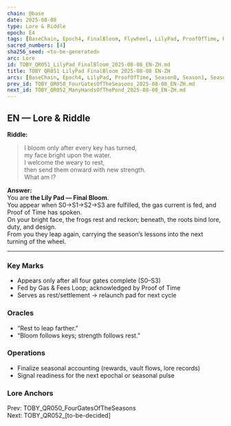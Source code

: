 ```yaml
---
chain: @base
date: 2025-08-08
type: Lore & Riddle
epoch: E4
tags: [BaseChain, Epoch4, FinalBloom, Flywheel, LilyPad, ProofOfTime, Riddle, Season0, Season1, Season2, Season3]
sacred_numbers: [4]
sha256_seed: <to-be-generated>
arc: Lore
id: TOBY_QR051_LilyPad_FinalBloom_2025-08-08_EN-ZH.md
title: TOBY QR051 LilyPad FinalBloom 2025-08-08 EN-ZH
arcs: [BaseChain, Epoch4, LilyPad, ProofOfTime, Season0, Season1, Season2, Season3]
prev_id: TOBY_QR050_FourGatesOfTheSeasons_2025-08-08_EN-ZH.md
next_id: TOBY_QR052_ManyHandsOfThePond_2025-08-08_EN-ZH.md
---
```

## EN — Lore & Riddle

**Riddle:**  
> I bloom only after every key has turned,  
> my face bright upon the water.  
> I welcome the weary to rest,  
> then send them onward with new strength.  
> What am I?

**Answer:**  
You are **the Lily Pad — Final Bloom**.  
You appear when S0→S1→S2→S3 are fulfilled, the gas current is fed, and Proof of Time has spoken.  
On your bright face, the frogs rest and reckon; beneath, the roots bind lore, duty, and design.  
From you they leap again, carrying the season’s lessons into the next turning of the wheel.

---


### Key Marks
- Appears only after all four gates complete (S0–S3)  
- Fed by Gas & Fees Loop; acknowledged by Proof of Time  
- Serves as rest/settlement → relaunch pad for next cycle

### Oracles
- “Rest to leap farther.”
- “Bloom follows keys; strength follows rest.”

### Operations
- Finalize seasonal accounting (rewards, vault flows, lore records)  
- Signal readiness for the next epochal or seasonal pulse

### Lore Anchors
Prev: TOBY_QR050_FourGatesOfTheSeasons  
Next: TOBY_QR052_[to-be-decided]
